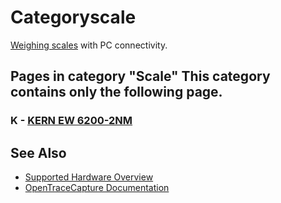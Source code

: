 # Categoryscale

[Weighing scales](https://en.wikipedia.org/wiki/Weighing_scale) with PC connectivity. 
## Pages in category "Scale" This category contains only the following page. 
### K \- [KERN EW 6200-2NM](KERN_EW_6200-2NM.html "KERN EW 6200-2NM")

## See Also
- [Supported Hardware Overview](../supported-hardware.md)
- [OpenTraceCapture Documentation](../../opentracecapture/overview.md)
